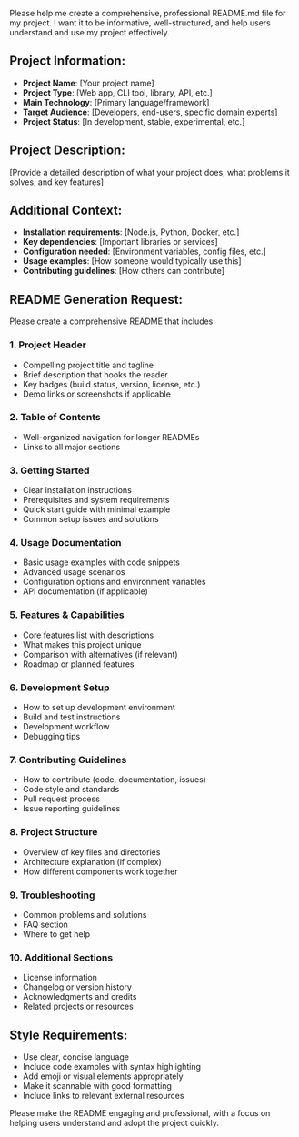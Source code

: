 Please help me create a comprehensive, professional README.md file for my project. I want it to be informative, well-structured, and help users understand and use my project effectively.

## Project Information:

- **Project Name**: [Your project name]
- **Project Type**: [Web app, CLI tool, library, API, etc.]
- **Main Technology**: [Primary language/framework]
- **Target Audience**: [Developers, end-users, specific domain experts]
- **Project Status**: [In development, stable, experimental, etc.]

## Project Description:

[Provide a detailed description of what your project does, what problems it solves, and key features]

## Additional Context:

- **Installation requirements**: [Node.js, Python, Docker, etc.]
- **Key dependencies**: [Important libraries or services]
- **Configuration needed**: [Environment variables, config files, etc.]
- **Usage examples**: [How someone would typically use this]
- **Contributing guidelines**: [How others can contribute]

## README Generation Request:

Please create a comprehensive README that includes:

### 1. Project Header

- Compelling project title and tagline
- Brief description that hooks the reader
- Key badges (build status, version, license, etc.)
- Demo links or screenshots if applicable

### 2. Table of Contents

- Well-organized navigation for longer READMEs
- Links to all major sections

### 3. Getting Started

- Clear installation instructions
- Prerequisites and system requirements
- Quick start guide with minimal example
- Common setup issues and solutions

### 4. Usage Documentation

- Basic usage examples with code snippets
- Advanced usage scenarios
- Configuration options and environment variables
- API documentation (if applicable)

### 5. Features & Capabilities

- Core features list with descriptions
- What makes this project unique
- Comparison with alternatives (if relevant)
- Roadmap or planned features

### 6. Development Setup

- How to set up development environment
- Build and test instructions
- Development workflow
- Debugging tips

### 7. Contributing Guidelines

- How to contribute (code, documentation, issues)
- Code style and standards
- Pull request process
- Issue reporting guidelines

### 8. Project Structure

- Overview of key files and directories
- Architecture explanation (if complex)
- How different components work together

### 9. Troubleshooting

- Common problems and solutions
- FAQ section
- Where to get help

### 10. Additional Sections

- License information
- Changelog or version history
- Acknowledgments and credits
- Related projects or resources

## Style Requirements:

- Use clear, concise language
- Include code examples with syntax highlighting
- Add emoji or visual elements appropriately
- Make it scannable with good formatting
- Include links to relevant external resources

Please make the README engaging and professional, with a focus on helping users understand and adopt the project quickly.
